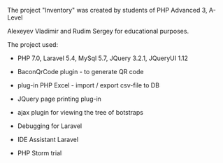 The project "Inventory" was created by students of PHP Advanced 3, A-Level

Alexeyev Vladimir and Rudim Sergey for educational purposes.

The project used:

- PHP 7.0, Laravel 5.4, MySql 5.7, JQuery 3.2.1, JQueryUI 1.12

- BaconQrCode plugin - to generate QR code

- plug-in PHP Excel - import / export csv-file to DB

- JQuery page printing plug-in

- ajax plugin for viewing the tree of botstraps

- Debugging for Laravel

- IDE Assistant Laravel

- PHP Storm trial
